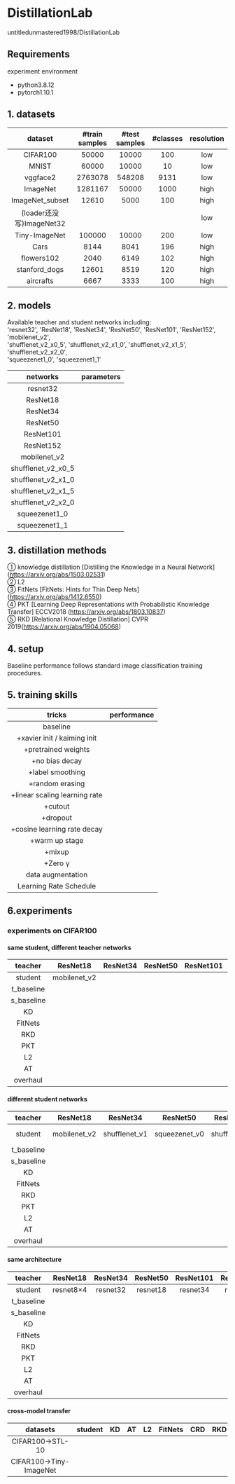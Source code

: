 # DistillationLab
untitledunmastered1998/DistillationLab 

## Requirements

experiment environment
- python3.8.12
- pytorch1.10.1


## 1. datasets  

|dataset |#train samples|#test samples|#classes|resolution|  
|:-------:|:-------:|:-------:|:-------:|:-------:|  
|CIFAR100|50000|10000|100|low|  
|MNIST|60000|10000|10|low|  
|vggface2|2763078|548208|9131|low|  
|ImageNet|1281167|50000|1000|high|
|ImageNet_subset|12610|5000|100|high|  
|(loader还没写)ImageNet32| | | |low|  
|Tiny-ImageNet|100000|10000|200|low|  
|Cars|8144|8041|196|high|  
|flowers102|2040|6149|102|high|  
|stanford_dogs|12601|8519|120|high|  
|aircrafts|6667|3333|100|high|  

## 2. models
Available teacher and student networks including:  
'resnet32', 'ResNet18', 'ResNet34', 'ResNet50', 'ResNet101', 'ResNet152',  
'mobilenet_v2',  
'shufflenet_v2_x0_5', 'shufflenet_v2_x1_0', 'shufflenet_v2_x1_5', 'shufflenet_v2_x2_0',  
'squeezenet1_0', 'squeezenet1_1'  

|networks|parameters|  
|:-------:|:-------:|  
|resnet32||   
|ResNet18||   
|ResNet34||   
|ResNet50||   
|ResNet101||  
|ResNet152||  
|mobilenet_v2||  
|shufflenet_v2_x0_5||  
|shufflenet_v2_x1_0||  
|shufflenet_v2_x1_5||  
|shufflenet_v2_x2_0||  
|squeezenet1_0||  
|squeezenet1_1||  

## 3. distillation methods  
① knowledge distillation [Distilling the Knowledge in a Neural Network] (https://arxiv.org/abs/1503.02531)  
② L2  
③ FitNets [FitNets: Hints for Thin Deep Nets] (https://arxiv.org/abs/1412.6550)  
④ PKT [Learning Deep Representations with Probabilistic Knowledge Transfer] ECCV2018 (https://arxiv.org/abs/1803.10837)  
⑤ RKD [Relational Knowledge Distillation] CVPR 2019(https://arxiv.org/abs/1904.05068)  

## 4. setup  
Baseline performance follows standard image classification training procedures.  


## 5. training skills

|tricks|performance|  
|:-------:|:-------:|  
|baseline||   
|+xavier init / kaiming init||   
|+pretrained weights||   
|+no bias decay||   
|+label smoothing||  
|+random erasing||  
|+linear scaling learning rate||  
|+cutout||  
|+dropout||  
|+cosine learning rate decay||  
|+warm up stage||  
|+mixup||  
|+Zero γ||
|data augmentation||
|Learning Rate Schedule||


## 6.experiments

### experiments on CIFAR100

#### same student, different teacher networks

|teacher|ResNet18|ResNet34|ResNet50|ResNet101|ResNet152|  
|:-------:|:-------:|:-------:|:-------:|:-------:|:-------:|   
|student|mobilenet_v2|||||  
|t_baseline|||||  
|s_baseline|||||  
|KD|||||  
|FitNets|||||  
|RKD|||||   
|PKT|||||   
|L2|||||   
|AT|||||  
|overhaul|||||  

#### different student networks

|teacher|ResNet18|ResNet34|ResNet50|ResNet101|ResNet152|  
|:-------:|:-------:|:-------:|:-------:|:-------:|:-------:|   
|student|mobilenet_v2|shufflenet_v1|squeezenet_v0|shufflenet_v2|WRN-16-2|  
|t_baseline|||||  
|s_baseline|||||  
|KD|||||  
|FitNets|||||  
|RKD|||||   
|PKT|||||   
|L2|||||   
|AT|||||  
|overhaul|||||  

#### same architecture

|teacher|ResNet18|ResNet34|ResNet50|ResNet101|ResNet152|  
|:-------:|:-------:|:-------:|:-------:|:-------:|:-------:|   
|student|resnet8×4|resnet32|resnet18|resnet34|resnet50|  
|t_baseline|||||  
|s_baseline|||||  
|KD|||||  
|FitNets|||||  
|RKD|||||   
|PKT|||||   
|L2|||||   
|AT|||||  
|overhaul|||||


#### cross-model transfer

|datasets|student|KD|AT|L2|FitNets|CRD|RKD|PKT|teacher|  
|:-------:|:-------:|:-------:|:-------:|:-------:|:-------:|:-------:|:-------:|:-------:|:-------:|   
|CIFAR100→STL-10||||||||||  
|CIFAR100→Tiny-ImageNet||||||||||  





